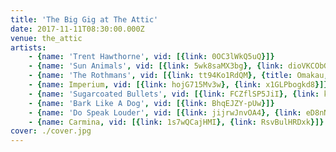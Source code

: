 ```yaml
---
title: 'The Big Gig at The Attic'
date: 2017-11-11T08:30:00.000Z
venue: the_attic
artists:
    - {name: 'Trent Hawthorne', vid: [{link: 0OC3lWkQ5uQ}]}
    - {name: 'Sun Animals', vid: [{link: 5wk8saMX3bg}, {link: dioVKCObGb4}]}
    - {name: 'The Rothmans', vid: [{link: tt94Ko1RdQM}, {title: Omakau, link: jXv7Wv5OtUE}, {title: 'Fuck Roaches', link: gXRngge7Jm0}, {link: Qc-1m2zhdts}]}
    - {name: Imperium, vid: [{link: hojG715Mv3w}, {link: x1GLPbogkd8}]}
    - {name: 'Sugarcoated Bullets', vid: [{link: FCZflSP5JiI}, {link: khmmuI_HXrc}]}
    - {name: 'Bark Like A Dog', vid: [{link: BhqEJZY-pUw}]}
    - {name: 'Do Speak Louder', vid: [{link: jijrwJnvOA4}, {link: eD8nNcVXVCM}]}
    - {name: Carmina, vid: [{link: 1s7wQCajHMI}, {link: RsvBulHRDxk}]}
cover: ./cover.jpg
---
```

